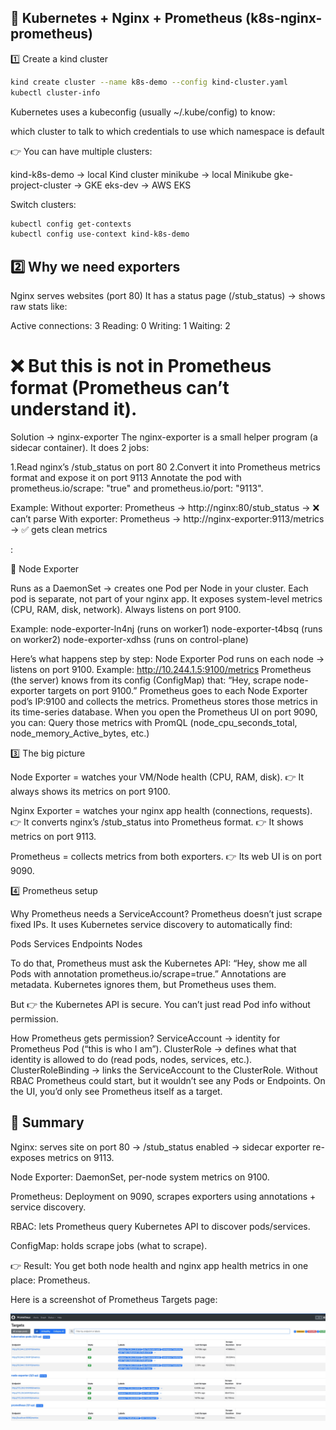 ## 📘 Kubernetes + Nginx + Prometheus (k8s-nginx-prometheus)

1️⃣ Create a kind cluster

```bash
kind create cluster --name k8s-demo --config kind-cluster.yaml
kubectl cluster-info
```

Kubernetes uses a kubeconfig (usually ~/.kube/config) to know:

which cluster to talk to
which credentials to use
which namespace is default

👉 You can have multiple clusters:

kind-k8s-demo → local Kind cluster
minikube → local Minikube
gke-project-cluster → GKE
eks-dev → AWS EKS

Switch clusters:
```bash
kubectl config get-contexts
kubectl config use-context kind-k8s-demo
```
## 2️⃣ Why we need exporters

Nginx serves websites (port 80)
It has a status page (/stub_status) → shows raw stats like:

Active connections: 3
Reading: 0 Writing: 1 Waiting: 2

# ❌ But this is not in Prometheus format (Prometheus can’t understand it).

Solution → nginx-exporter
The nginx-exporter is a small helper program (a sidecar container).
It does 2 jobs:

1.Read nginx’s /stub_status on port 80
2.Convert it into Prometheus metrics format and expose it on port 9113
Annotate the pod with prometheus.io/scrape: "true" and prometheus.io/port: "9113".

Example:
Without exporter:
Prometheus → http://nginx:80/stub_status → ❌ can’t parse
With exporter:
Prometheus → http://nginx-exporter:9113/metrics → ✅ gets clean metrics 

:

🔹 Node Exporter

Runs as a DaemonSet → creates one Pod per Node in your cluster.
Each pod is separate, not part of your nginx app.
It exposes system-level metrics (CPU, RAM, disk, network).
Always listens on port 9100.

Example:
node-exporter-ln4nj   (runs on worker1)
node-exporter-t4bsq   (runs on worker2)
node-exporter-xdhss   (runs on control-plane)

Here’s what happens step by step:
Node Exporter Pod runs on each node → listens on port 9100.
Example: http://10.244.1.5:9100/metrics
Prometheus (the server) knows from its config (ConfigMap) that:
“Hey, scrape node-exporter targets on port 9100.”
Prometheus goes to each Node Exporter pod’s IP:9100 and collects the metrics.
Prometheus stores those metrics in its time-series database.
When you open the Prometheus UI on port 9090, you can:
Query those metrics with PromQL (node_cpu_seconds_total, node_memory_Active_bytes, etc.)

3️⃣ The big picture

Node Exporter = watches your VM/Node health (CPU, RAM, disk).
👉 It always shows its metrics on port 9100.

Nginx Exporter = watches your nginx app health (connections, requests).
👉 It converts nginx’s /stub_status into Prometheus format.
👉 It shows metrics on port 9113.

Prometheus = collects metrics from both exporters.
👉 Its web UI is on port 9090.


4️⃣ Prometheus setup

Why Prometheus needs a ServiceAccount?
Prometheus doesn’t just scrape fixed IPs.
It uses Kubernetes service discovery to automatically find:

Pods
Services
Endpoints
Nodes

To do that, Prometheus must ask the Kubernetes API:
“Hey, show me all Pods with annotation prometheus.io/scrape=true.”
Annotations are metadata. Kubernetes ignores them, but Prometheus uses them.

But 👉 the Kubernetes API is secure. You can’t just read Pod info without permission.

How Prometheus gets permission?
ServiceAccount → identity for Prometheus Pod (“this is who I am”).
ClusterRole → defines what that identity is allowed to do (read pods, nodes, services, etc.).
ClusterRoleBinding → links the ServiceAccount to the ClusterRole.
Without RBAC
Prometheus could start, but it wouldn’t see any Pods or Endpoints.
On the UI, you’d only see Prometheus itself as a target.

## 🎯 Summary

Nginx: serves site on port 80 → /stub_status enabled → sidecar exporter re-exposes metrics on 9113.

Node Exporter: DaemonSet, per-node system metrics on 9100.

Prometheus: Deployment on 9090, scrapes exporters using annotations + service discovery.

RBAC: lets Prometheus query Kubernetes API to discover pods/services.

ConfigMap: holds scrape jobs (what to scrape).

👉 Result: You get both node health and nginx app health metrics in one place: Prometheus.

Here is a screenshot of Prometheus Targets page:

![Prometheus Targets](images/screenshots.jpeg)